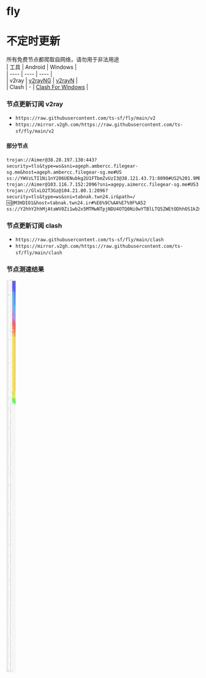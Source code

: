 # fly
# 不定时更新
所有免费节点都爬取自网络，请勿用于非法用途  
|  工具  | Android  | Windows  |  
|  ----  | ----   | ----  |  
| v2ray  | [v2rayNG](https://github.com/2dust/v2rayNG/releases) | [v2rayN](https://github.com/2dust/v2rayN/releases) |  
| Clash  | - | [Clash For Windows](https://github.com/2dust/clashN/releases) | 
  
### 节点更新订阅  v2ray
- `https://raw.githubusercontent.com/ts-sf/fly/main/v2`  
- `https://mirror.v2gh.com/https://raw.githubusercontent.com/ts-sf/fly/main/v2`  

#### 部分节点  
``` 
trojan://Aimer@38.28.197.130:443?security=tls&type=ws&sni=ageph.ambercc.filegear-sg.me&host=ageph.ambercc.filegear-sg.me#US
ss://YWVzLTI1Ni1nY206UENubkg2U1FTbmZvUzI3@38.121.43.71:8090#US2%201.9MB%2Fs
trojan://Aimer@103.116.7.152:2096?sni=agepy.aimercc.filegear-sg.me#US3
trojan://GlxLO2T3Gz@104.21.80.1:2096?security=tls&type=ws&sni=tabnak.twn24.ir&path=/🆔@M3HDIO1&host=tabnak.twn24.ir#%E6%9C%AA%E7%9F%A52
ss://Y2hhY2hhMjAtaWV0Zi1wb2x5MTMwNTpjNDU4OTQ0Ni0wYTBlLTQ5ZWEtODhhOS1kZmMwYzJiNmI0NzI=@free.2weradf.xyz:36241#%F0%9F%87%B9%F0%9F%87%BCTW%E5%8F%B0%E6%B9%BE
```
### 节点更新订阅  clash
- `https://raw.githubusercontent.com/ts-sf/fly/main/clash`  
- `https://mirror.v2gh.com/https://raw.githubusercontent.com/ts-sf/fly/main/clash`  

### 节点测速结果
![image](traffic.png)
